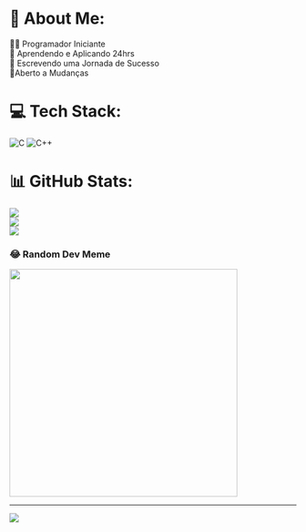# 💫 About Me:
👨‍💻 Programador Iniciante<br>🎯 Aprendendo e Aplicando 24hrs<br>📓 Escrevendo uma Jornada de Sucesso<br>💭Aberto a Mudanças


# 💻 Tech Stack:
![C](https://img.shields.io/badge/c-%2300599C.svg?style=plastic&logo=c&logoColor=white) ![C++](https://img.shields.io/badge/c++-%2300599C.svg?style=plastic&logo=c%2B%2B&logoColor=white)
# 📊 GitHub Stats:
![](https://github-readme-stats.vercel.app/api?username=RODRYCODE369&theme=highcontrast&hide_border=false&include_all_commits=false&count_private=true)<br/>
![](https://github-readme-streak-stats.herokuapp.com/?user=RODRYCODE369&theme=highcontrast&hide_border=false)<br/>
![](https://github-readme-stats.vercel.app/api/top-langs/?username=RODRYCODE369&theme=highcontrast&hide_border=false&include_all_commits=false&count_private=true&layout=compact)

### 😂 Random Dev Meme
<img src='https://memer-new.vercel.app/' style="height: 400px;"/>

---
[![](https://visitcount.itsvg.in/api?id=RODRYCODE369&icon=0&color=0)](https://visitcount.itsvg.in)

<!-- Proudly created with GPRM ( https://gprm.itsvg.in ) -->